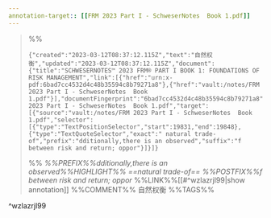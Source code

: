 ```yaml
---
annotation-target:: [[FRM 2023 Part I - SchweserNotes  Book 1.pdf]]
---
```



>%%
>```annotation-json
>{"created":"2023-03-12T08:37:12.115Z","text":"自然权衡","updated":"2023-03-12T08:37:12.115Z","document":{"title":"SCHWESERNOTES™ 2023 FRM® PART I BOOK 1: FOUNDATIONS OF RISK MANAGEMENT","link":[{"href":"urn:x-pdf:6bad7cc4532d4c48b35594c8b79271a8"},{"href":"vault:/notes/FRM 2023 Part I - SchweserNotes  Book 1.pdf"}],"documentFingerprint":"6bad7cc4532d4c48b35594c8b79271a8"},"uri":"vault:/notes/FRM 2023 Part I - SchweserNotes  Book 1.pdf","target":[{"source":"vault:/notes/FRM 2023 Part I - SchweserNotes  Book 1.pdf","selector":[{"type":"TextPositionSelector","start":19831,"end":19848},{"type":"TextQuoteSelector","exact":" natural trade-of","prefix":"dditionally,there is an observed","suffix":"f between risk and return; oppor"}]}]}
>```
>%%
>*%%PREFIX%%dditionally,there is an observed%%HIGHLIGHT%% ==natural trade-of== %%POSTFIX%%f between risk and return; oppor*
>%%LINK%%[[#^wzlazrjl99|show annotation]]
>%%COMMENT%%
>自然权衡
>%%TAGS%%
>
^wzlazrjl99

